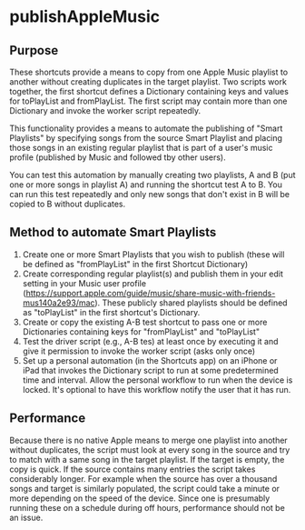 # publishAppleMusic

## Purpose
These shortcuts provide a means to copy from one Apple Music playlist to another without creating duplicates in the target playlist.  Two scripts work together, the first shortcut defines a Dictionary containing keys and values for toPlayList and fromPlayList.  The first script may contain more than one Dictionary and invoke the worker script repeatedly.

This functionality provides a means to automate the publishing of "Smart Playlists" by specifying songs from the source Smart Playlist and placing those songs in an existing regular playlist that is part of a user's music profile (published by Music and followed tby other users).  

You can test this automation by manually creating two playlists, A and B (put one or more songs in playlist A) and running the shortcut test A to B.  You can run this test repeatedly and only new songs that don't exist in B will be copied to B without duplicates.

## Method to automate Smart Playlists
1. Create one or more Smart Playlists that you wish to publish (these will be defined as "fromPlayList" in the first Shortcut Dictionary)
2. Create corresponding regular playlist(s) and publish them in your edit setting in your Music user profile (https://support.apple.com/guide/music/share-music-with-friends-mus140a2e93/mac).  These publicly shared playlists should be defined as "toPlayList" in the first shortcut's Dictionary.
3. Create or copy the existing A-B test shortcut to pass one or more Dictionaries containing keys for "fromPlayList" and "toPlayList"
4. Test the driver script (e.g., A-B tes) at least once by executing it and give it permission to invoke the worker script (asks only once)
5. Set up a personal automation (in the Shortcuts app) on an iPhone or iPad that invokes the Dictionary script to run at some predetermined time and interval.  Allow the personal workflow to run when the device is locked.  It's optional to have this workflow notify the user that it has run.

## Performance
Because there is no native Apple means to merge one playlist into another without duplicates, the script must look at every song in the source and try to match with a same song in the target playlist.  If the target is empty, the copy is quick.  If the source contains many entries the script takes considerably longer.  For example when the source has over a thousand songs and target is similarly populated, the script could take a minute or more depending on the speed of the device.  Since one is presumably running these on a schedule during off hours, performance should not be an issue.

